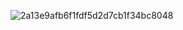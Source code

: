 ![2a13e9afb6f1fdf5d2d7cb1f34bc8048](https://github.com/JannaTop/JannaTop/assets/142921367/6c5b55b4-fb1a-47c8-9e68-7aa32aba710c)
